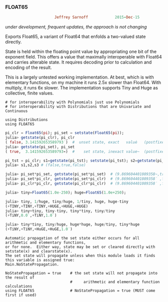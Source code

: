 ### FLOAT65
```ruby
                      Jeffrey Sarnoff            2015-Dec-15
```
_*under development, frequent updates, the approach is not changing*_

Exports Float65, a variant of Float64 that enfolds a two-valued state directly.

State is held within the floating point value by appropriating one bit of the
exponent field.  This offers a value that maximally interoperable with Float64
and carries alterable state.  It requires decoding prior to calculation and
encoding of the result. 

This is a largely untested working implementation.  At best, which is with
elementary functions, on my machine it runs 2.5x slower than Float64.  With
multiply, it runs 6x slower.  The implementation supports Tiny and Huge as
collective, finite values.

```
# for interoperability with Polynomials just use Polynomials
# for interoperability with Distributions that are Univariate and Continuous

using Distributions
using FLOAT65
```


```julia
pi_clr = Float65(pi); pi_set = setstate(Float65(pi));
julia> getstate(pi_clr), pi_clr
( false, 3.141592653589793̇ )  #  unset state, exact   valuė   (postfixes dot above digit)
julia> getstate(pi_set), pi_set
( true,  3.141592653589793⌁)  #    set state, inexact value~  (postfixes '~') 

pi_tst = pi_clr; s1=getstate(pi_tst); setstate(pi_tst); s2=getstate(pi_tst); s3=getstate(clearstate(pi_tst));
julia> s1,s2,s3 # (false,true,false)

julia> pi_set*pi_set, getstate(pi_set*pi_set)  # (9.869604401089358~,true)
julia> pi_set*pi_clr, getstate(pi_set*pi_clr)  # (9.869604401089358̇ ,false)
julia> pi_clr*pi_clr, getstate(pi_clr*pi_clr)  # (9.869604401089358̇ ,false)

julia> tiny=Float65(1.0e-250); huge=Float65(1.0e+250);

julia> tiny, 1/huge, tiny/huge, 1/tiny, huge, huge-tiny
(+TINY,+TINY,+TINY,+HUGE,+HUGE,+HUGE)
julia> tiny+tiny, tiny-tiny, tiny*tiny, tiny/tiny
(+TiNY,0.0̇ ,+TiNY,1.0̇ )

julia> tiny*tiny, tiny/huge, huge*huge, huge/tiny, tiny*huge
(+TiNY,+TiNY,+HuGE,+HuGE,1.0̇ )
```
```
Automatic propagation of the set state either occurs for all arithmetic and elementary functions,
or for none.  Either way, state may be set or cleared directly with setstate(x) and clearstate(x).
The set state will propagate unless when this module loads it finds this variable is assigned true:
Main.NoStatePropagation.

NoStatePropagation = true    # the set state will not propagate into the result of
                             #     arithmetic and elementary function calculations
using FLOAT65                # NoStatePropagation = true (MUST come first if used)
```
